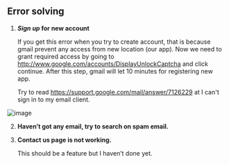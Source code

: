 


## Error solving
1. **_Sign up_ for new account**

	If you get this error when you try to create account, that is because gmail prevent any access from new location (our app). Now we need to grant required access by going to http://www.google.com/accounts/DisplayUnlockCaptcha and click continue. After this step, gmail will let 10 minutes for registering new app. 
	 
   Try to read https://support.google.com/mail/answer/7126229  at I can't sign in to my email client.

![image](https://user-images.githubusercontent.com/57878618/136525846-4f86e9f6-18d8-4a2f-af56-c3eca26eee17.png)

2. **Haven’t got any email, try to search on spam email.**

3. **Contact us page is not working.**

	This should be a feature but I haven’t done yet.
